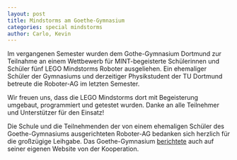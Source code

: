 ```yaml
---
layout: post
title: Mindstorms am Goethe-Gymnasium
categories: special mindstorms
author: Carlo, Kevin
---
```

Im vergangenen Semester wurden dem Gothe-Gymnasium Dortmund zur Teilnahme an
einem Wettbewerb für MINT-begeisterte Schülerinnen und Schüler fünf LEGO
Mindstorms Roboter ausgeliehen.
Ein ehemaliger Schüler der Gymnasiums und derzeitiger Physikstudent der TU
Dortmund betreute die Roboter-AG im letzten Semester.

Wir freuen uns, dass die LEGO Mindstorms dort mit Begeisterung umgebaut,
programmiert und getestet wurden.  Danke an alle Teilnehmer und Unterstützer
für den Einsatz!

Die Schule und die Teilnehmenden der von einem ehemaligen Schüler des
Goethe-Gymnasiums ausgerichteten Roboter-AG bedanken sich herzlich für die
großzügige Leihgabe. Das Goethe-Gymnasium
[berichtete](http://goethe-gymnasium-dortmund.de/index.php/works-details/roboter-ag-im-olympiafieber.html)
auch auf seiner eigenen Website von der Kooperation.
